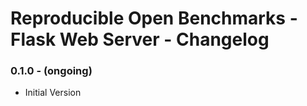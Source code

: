 # Reproducible Open Benchmarks - Flask Web Server - Changelog

### 0.1.0 - (ongoing)

* Initial Version
